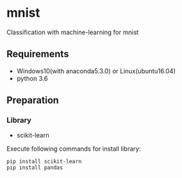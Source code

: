 # mnist
Classification with machine-learning for mnist

## Requirements
- Windows10(with anaconda5.3.0) or Linux(ubuntu16.04)
- python  3.6

## Preparation
### Library
- scikit-learn

Execute following commands for install library:

`pip install scikit-learn`  
`pip install pandas`
